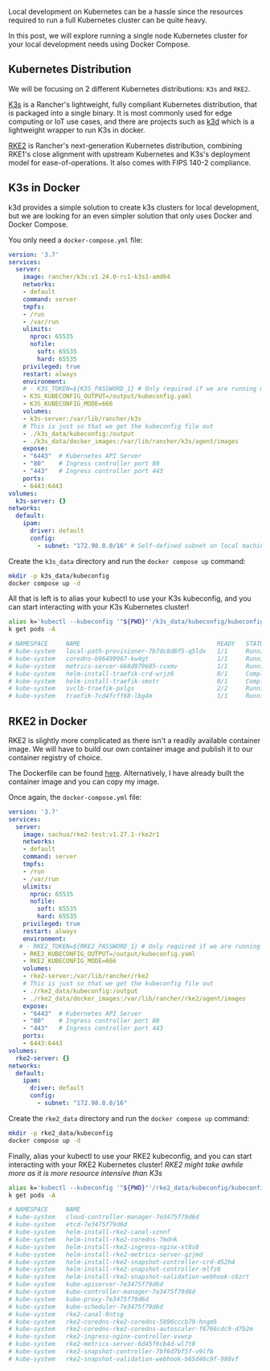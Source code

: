 Local development on Kubernetes can be a hassle since the resources required to run a full Kubernetes cluster can be quite heavy.

In this post, we will explore running a single node Kubernetes cluster for your local development needs using Docker Compose.

## Kubernetes Distribution

We will be focusing on 2 different Kubernetes distributions: `K3s` and `RKE2`.

[K3s](https://k3s.io/) is a Rancher's lightweight, fully compliant Kubernetes distribution, that is packaged into a single binary. It is most commonly used for edge computing or IoT use cases, and there are projects such as [k3d](https://k3d.io/) which is a lightweight wrapper to run K3s in docker.

[RKE2](https://rke2.io/) is Rancher's next-generation Kubernetes distribution, combining RKE1's close alignment with upstream Kubernetes and K3s's deployment model for ease-of-operations. It also comes with FIPS 140-2 compliance.

## K3s in Docker

k3d provides a simple solution to create k3s clusters for local development, but we are looking for an even simpler solution that only uses Docker and Docker Compose.

You only need a `docker-compose.yml` file:

```YAML
version: '3.7'
services:
  server:
    image: rancher/k3s:v1.24.0-rc1-k3s1-amd64
    networks:
    - default
    command: server
    tmpfs:
    - /run
    - /var/run
    ulimits:
      nproc: 65535
      nofile:
        soft: 65535
        hard: 65535
    privileged: true
    restart: always
    environment:
    # - K3S_TOKEN=${K3S_PASSWORD_1} # Only required if we are running more than 1 node
    - K3S_KUBECONFIG_OUTPUT=/output/kubeconfig.yaml
    - K3S_KUBECONFIG_MODE=666
    volumes:
    - k3s-server:/var/lib/rancher/k3s
    # This is just so that we get the kubeconfig file out
    - ./k3s_data/kubeconfig:/output
    - ./k3s_data/docker_images:/var/lib/rancher/k3s/agent/images
    expose:
    - "6443"  # Kubernetes API Server
    - "80"    # Ingress controller port 80
    - "443"   # Ingress controller port 443
    ports:
    - 6443:6443
volumes:
  k3s-server: {}
networks:
  default:
    ipam:
      driver: default
      config:
        - subnet: "172.98.0.0/16" # Self-defined subnet on local machine
```

Create the `k3s_data` directory and run the `docker compose up` command:

```bash
mkdir -p k3s_data/kubeconfig
docker compose up -d
```

All that is left is to alias your kubectl to use your K3s kubeconfig, and you can start interacting with your K3s Kubernetes cluster!

```bash
alias k='kubectl --kubeconfig '"${PWD}"'/k3s_data/kubeconfig/kubeconfig.yaml'
k get pods -A

# NAMESPACE     NAME                                      READY   STATUS      RESTARTS   AGE
# kube-system   local-path-provisioner-7b7dc8d6f5-q5ldx   1/1     Running     0          4m23s
# kube-system   coredns-b96499967-kw4gt                   1/1     Running     0          4m23s
# kube-system   metrics-server-668d979685-cvxmv           1/1     Running     0          4m23s
# kube-system   helm-install-traefik-crd-wrjz6            0/1     Completed   0          4m24s
# kube-system   helm-install-traefik-smxtr                0/1     Completed   1          4m24s
# kube-system   svclb-traefik-pxlgs                       2/2     Running     0          3m51s
# kube-system   traefik-7cd4fcff68-lbg4m                  1/1     Running     0          3m51s
```

## RKE2 in Docker

RKE2 is slightly more complicated as there isn't a readily available container image. We will have to build our own container image and publish it to our container registry of choice.

The Dockerfile can be found [here](https://github.com/rancher/rke2/blob/master/Dockerfile). Alternatively, I have already built the container image and you can copy my image.

Once again, the `docker-compose.yml` file:

```YAML
version: '3.7'
services:
  server:
    image: sachua/rke2-test:v1.27.1-rke2r1
    networks:
    - default
    command: server
    tmpfs:
    - /run
    - /var/run
    ulimits:
      nproc: 65535
      nofile:
        soft: 65535
        hard: 65535
    privileged: true
    restart: always
    environment:
   # - RKE2_TOKEN=${RKE2_PASSWORD_1} # Only required if we are running more than 1 node
    - RKE2_KUBECONFIG_OUTPUT=/output/kubeconfig.yaml
    - RKE2_KUBECONFIG_MODE=666
    volumes:
    - rke2-server:/var/lib/rancher/rke2
    # This is just so that we get the kubeconfig file out
    - ./rke2_data/kubeconfig:/output
    - ./rke2_data/docker_images:/var/lib/rancher/rke2/agent/images
    expose:
    - "6443"  # Kubernetes API Server
    - "80"    # Ingress controller port 80
    - "443"   # Ingress controller port 443
    ports:
    - 6443:6443
volumes:
  rke2-server: {}
networks:
  default:
    ipam:
      driver: default
      config:
        - subnet: "172.98.0.0/16"
```

Create the `rke2_data` directory and run the `docker compose up` command:

```bash
mkdir -p rke2_data/kubeconfig
docker compose up -d
```

Finally, alias your kubectl to use your RKE2 kubeconfig, and you can start interacting with your RKE2 Kubernetes cluster!
_RKE2 might take awhile more as it is more resource intensive than K3s_

```bash
alias k='kubectl --kubeconfig '"${PWD}"'/rke2_data/kubeconfig/kubeconfig.yaml'
k get pods -A

# NAMESPACE     NAME                                                   READY   STATUS      RESTARTS        AGE
# kube-system   cloud-controller-manager-7e3475f79d6d                  1/1     Running     1 (2m34s ago)   2m35s
# kube-system   etcd-7e3475f79d6d                                      1/1     Running     0               116s
# kube-system   helm-install-rke2-canal-vznnf                          0/1     Completed   1               2m23s
# kube-system   helm-install-rke2-coredns-7mdnk                        0/1     Completed   0               2m23s
# kube-system   helm-install-rke2-ingress-nginx-xt8s8                  0/1     Completed   0               2m23s
# kube-system   helm-install-rke2-metrics-server-gzjmd                 0/1     Completed   0               2m23s
# kube-system   helm-install-rke2-snapshot-controller-crd-452h4        0/1     Completed   0               2m23s
# kube-system   helm-install-rke2-snapshot-controller-mlfz8            0/1     Completed   2               2m23s
# kube-system   helm-install-rke2-snapshot-validation-webhook-c6zrt    0/1     Completed   0               2m23s
# kube-system   kube-apiserver-7e3475f79d6d                            1/1     Running     0               2m35s
# kube-system   kube-controller-manager-7e3475f79d6d                   1/1     Running     0               2m37s
# kube-system   kube-proxy-7e3475f79d6d                                1/1     Running     0               2m34s
# kube-system   kube-scheduler-7e3475f79d6d                            1/1     Running     0               2m37s
# kube-system   rke2-canal-8ntsg                                       2/2     Running     0               2m2s
# kube-system   rke2-coredns-rke2-coredns-5896cccb79-hngm5             1/1     Running     0               2m3s
# kube-system   rke2-coredns-rke2-coredns-autoscaler-f6766cdc9-d7b2m   1/1     Running     0               2m3s
# kube-system   rke2-ingress-nginx-controller-vvwcp                    1/1     Running     0               48s
# kube-system   rke2-metrics-server-6d45f6cb4d-wl7t8                   1/1     Running     0               72s
# kube-system   rke2-snapshot-controller-7bf6d7bf5f-v9lfb              1/1     Running     0               58s
# kube-system   rke2-snapshot-validation-webhook-b65d46c9f-988vf       1/1     Running     0               70s
```